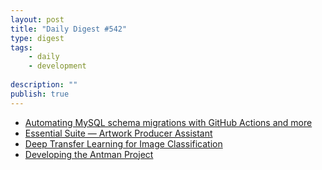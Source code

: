 ```yaml
---
layout: post
title: "Daily Digest #542"
type: digest
tags: 
    - daily
    - development
    
description: ""
publish: true
---
```


- [Automating MySQL schema migrations with GitHub Actions and more](https://github.blog/2020-02-14-automating-mysql-schema-migrations-with-github-actions-and-more/)
- [Essential Suite — Artwork Producer Assistant](https://netflixtechblog.com/essential-suite-artwork-producer-assistant-8f2a760bc150)
- [Deep Transfer Learning for Image Classification](https://towardsdatascience.com/deep-transfer-learning-for-image-classification-f3c7e0ec1a14)
- [Developing the Antman Project](https://engineering.linecorp.com/en/blog/developing-the-antman-project/)
